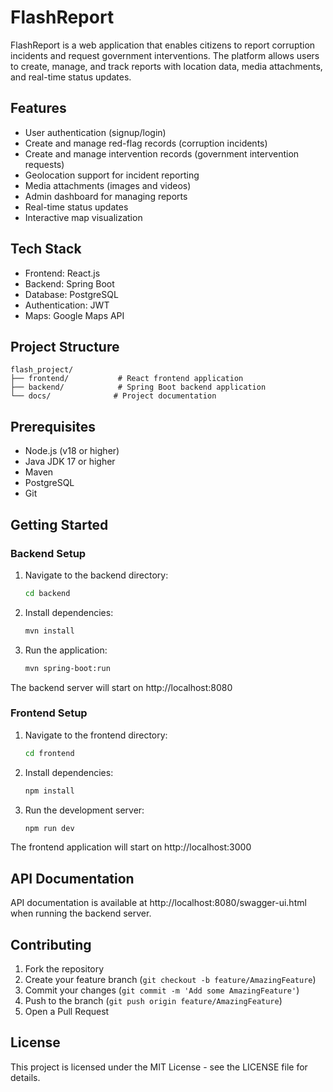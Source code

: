 # FlashReport

FlashReport is a web application that enables citizens to report corruption incidents and request government interventions. The platform allows users to create, manage, and track reports with location data, media attachments, and real-time status updates.

## Features

- User authentication (signup/login)
- Create and manage red-flag records (corruption incidents)
- Create and manage intervention records (government intervention requests)
- Geolocation support for incident reporting
- Media attachments (images and videos)
- Admin dashboard for managing reports
- Real-time status updates
- Interactive map visualization

## Tech Stack

- Frontend: React.js
- Backend: Spring Boot
- Database: PostgreSQL
- Authentication: JWT
- Maps: Google Maps API

## Project Structure

```
flash_project/
├── frontend/           # React frontend application
├── backend/            # Spring Boot backend application
└── docs/              # Project documentation
```

## Prerequisites

- Node.js (v18 or higher)
- Java JDK 17 or higher
- Maven
- PostgreSQL
- Git

## Getting Started

### Backend Setup

1. Navigate to the backend directory:
   ```bash
   cd backend
   ```

2. Install dependencies:
   ```bash
   mvn install
   ```

3. Run the application:
   ```bash
   mvn spring-boot:run
   ```

The backend server will start on http://localhost:8080

### Frontend Setup

1. Navigate to the frontend directory:
   ```bash
   cd frontend
   ```

2. Install dependencies:
   ```bash
   npm install
   ```

3. Run the development server:
   ```bash
   npm run dev
   ```

The frontend application will start on http://localhost:3000

## API Documentation

API documentation is available at http://localhost:8080/swagger-ui.html when running the backend server.

## Contributing

1. Fork the repository
2. Create your feature branch (`git checkout -b feature/AmazingFeature`)
3. Commit your changes (`git commit -m 'Add some AmazingFeature'`)
4. Push to the branch (`git push origin feature/AmazingFeature`)
5. Open a Pull Request

## License

This project is licensed under the MIT License - see the LICENSE file for details. 
